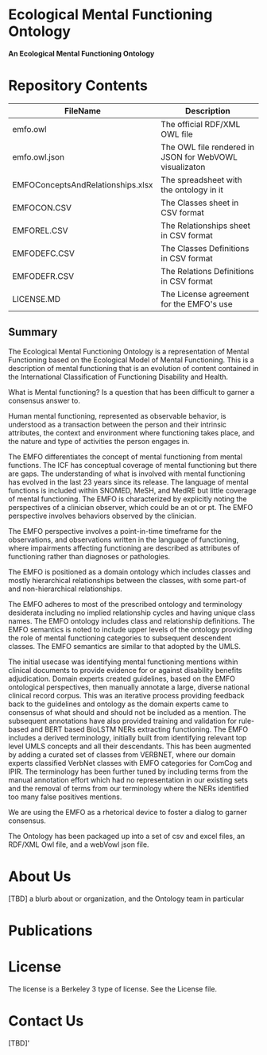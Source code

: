 # Ecological Mental Functioning Ontology
**An Ecological Mental Functioning Ontology** 


# Repository Contents #
| FileName     | Description  |
| ------------ |------------- |
|emfo.owl      | The official RDF/XML OWL file           |
|emfo.owl.json | The OWL file rendered in JSON for WebVOWL visualizaton |
|EMFOConceptsAndRelationships.xlsx     | The spreadsheet with the ontology in it |
|EMFOCON.CSV   | The Classes sheet in CSV format         |
|EMFOREL.CSV   | The Relationships sheet in CSV format   |
|EMFODEFC.CSV  | The Classes Definitions in CSV format   |
|EMFODEFR.CSV  | The Relations Definitions in CSV format |
|LICENSE.MD    | The License agreement for the EMFO's use|

## Summary
The Ecological Mental Functioning Ontology is a representation of Mental Functioning based on the Ecological Model of Mental Functioning. This is a description of mental functioning that is an evolution of content contained in the International Classification of Functioning Disability and Health.
<p>
What is Mental functioning? Is a question that has been difficult to garner a consensus answer to. 
<p> 
Human mental functioning, represented as observable behavior, is understood as a transaction between the person and their intrinsic attributes, the context and environment where functioning takes place, and the nature and type of activities the person engages in.   

The EMFO differentiates the concept of mental functioning from mental functions.
The ICF has conceptual coverage of mental functioning but there are gaps.  The understanding of what is involved with mental functioning has evolved in the last 23 years since its release.  The language of mental functions is included within SNOMED, MeSH, and MedRE but little coverage of mental functioning.  The EMFO is characterized by explicitly noting the perspectives of a clinician observer, which could be an ot or pt.  The EMFO perspective involves behaviors observed by the clinician.  

The EMFO perspective involves a point-in-time timeframe for the observations, and observations written in the language of functioning, where impairments affecting functioning are described as attributes of functioning rather than diagnoses or pathologies.

The EMFO is positioned as a domain ontology which includes classes and mostly hierarchical relationships between the classes, with some part-of and non-hierarchical relationships. 

The EMFO adheres to most of the prescribed ontology and terminology desiderata including no implied relationship cycles and having unique class names.  The EMFO ontology includes class and relationship definitions. The EMFO semantics is noted to include upper levels of the ontology providing the role of mental functioning categories to subsequent descendent classes.   The EMFO semantics are similar to that adopted by the UMLS. 

The initial usecase was identifying mental functioning mentions within clinical documents to provide evidence for or against disability benefits adjudication.  Domain experts created guidelines, based on the EMFO ontological perspectives, then manually annotate a large, diverse national clinical record corpus.  This was an iterative process providing feedback back to the guidelines and ontology as the domain experts came to consensus of what should and should not be included as a mention.  The subsequent annotations have also provided training and validation for rule-based and BERT based BioLSTM NERs extracting functioning. 
The EMFO includes a derived terminology, initially built from identifying relevant top level UMLS concepts and all their descendants.  This has been augmented by adding a curated set of classes from VERBNET, where our domain experts classified VerbNet classes with EMFO categories for ComCog and IPIR.  The terminology has been further tuned by including terms from the manual annotation effort which had no representation in our existing sets and the removal of terms from our terminology where the NERs identified too many false positives mentions.

We are using the EMFO as a rhetorical device to foster a dialog to garner consensus. 

The Ontology has been packaged up into a set of csv and excel files, an RDF/XML Owl file, and a webVowl json file. 

# About Us #
[TBD]  a blurb about or organization, and the Ontology team in particular

# Publications #

# License #
 The license is a Berkeley 3 type of license. See the License file.

# Contact Us #
[TBD]'
